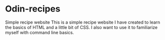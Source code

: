 # Odin-recipes
Simple recipe website
This is a simple recipe website I have created to learn the basics of HTML and a little bit of CSS. I also want to use it to familiarize myself with command line basics.